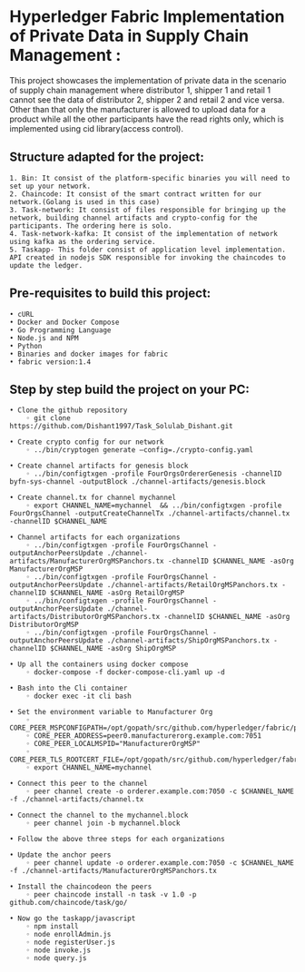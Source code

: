 # Hyperledger Fabric Implementation of Private Data in Supply Chain Management :

This project showcases the implementation of private data in the scenario of supply chain management where distributor 1, shipper 1 and retail 1 cannot see the data of   distributor 2, shipper 2 and retail 2 and vice versa.
Other than that only the manufacturer is allowed to upload data for a product while all the other participants have the read rights only, which is implemented using cid library(access control).

## Structure adapted for the project:

    1. Bin: It consist of the platform-specific binaries you will need to set up your network.
    2. Chaincode: It consist of the smart contract written for our network.(Golang is used in this case)
    3. Task-network: It consist of files responsible for bringing up the network, building channel artifacts and crypto-config for the participants. The ordering here is solo.
    4. Task-network-kafka: It consist of the implementation of network using kafka as the ordering service.
    5. Taskapp- This folder consist of application level implementation. API created in nodejs SDK responsible for invoking the chaincodes to update the ledger.

## Pre-requisites to build this project:

    • cURL
    • Docker and Docker Compose
    • Go Programming Language
    • Node.js and NPM
    • Python
    • Binaries and docker images for fabric
    • fabric version:1.4

## Step by step build the project on your PC:

    • Clone the github repository
        ◦ git clone https://github.com/Dishant1997/Task_Solulab_Dishant.git

    • Create crypto config for our network
        ◦ ../bin/cryptogen generate –config=./crypto-config.yaml

    • Create channel artifacts for genesis block
        ◦ ../bin/configtxgen -profile FourOrgsOrdererGenesis -channelID byfn-sys-channel -outputBlock ./channel-artifacts/genesis.block

    • Create channel.tx for channel mychannel
        ◦ export CHANNEL_NAME=mychannel  && ../bin/configtxgen -profile FourOrgsChannel -outputCreateChannelTx ./channel-artifacts/channel.tx -channelID $CHANNEL_NAME

    • Channel artifacts for each organizations
        ◦ ../bin/configtxgen -profile FourOrgsChannel -outputAnchorPeersUpdate ./channel-artifacts/ManufacturerOrgMSPanchors.tx -channelID $CHANNEL_NAME -asOrg ManufacturerOrgMSP
        ◦ ../bin/configtxgen -profile FourOrgsChannel -outputAnchorPeersUpdate ./channel-artifacts/RetailOrgMSPanchors.tx -channelID $CHANNEL_NAME -asOrg RetailOrgMSP
        ◦ ../bin/configtxgen -profile FourOrgsChannel -outputAnchorPeersUpdate ./channel-artifacts/DistributorOrgMSPanchors.tx -channelID $CHANNEL_NAME -asOrg DistributorOrgMSP
        ◦ ../bin/configtxgen -profile FourOrgsChannel -outputAnchorPeersUpdate ./channel-artifacts/ShipOrgMSPanchors.tx -channelID $CHANNEL_NAME -asOrg ShipOrgMSP

    • Up all the containers using docker compose
        ◦ docker-compose -f docker-compose-cli.yaml up -d

    • Bash into the Cli container
        ◦ docker exec -it cli bash

    • Set the environment variable to Manufacturer Org
        ◦ CORE_PEER_MSPCONFIGPATH=/opt/gopath/src/github.com/hyperledger/fabric/peer/crypto/peerOrganizations/manufacturerorg.example.com/users/Admin@manufacturerorg.example.com/msp
        ◦ CORE_PEER_ADDRESS=peer0.manufacturerorg.example.com:7051
        ◦ CORE_PEER_LOCALMSPID="ManufacturerOrgMSP"
        ◦ CORE_PEER_TLS_ROOTCERT_FILE=/opt/gopath/src/github.com/hyperledger/fabric/peer/crypto/peerOrganizations/manufacturerorg.example.com/peers/peer0.manufacturerorg.example.com/tls/ca.crt
        ◦ export CHANNEL_NAME=mychannel

    • Connect this peer to the channel
        ◦ peer channel create -o orderer.example.com:7050 -c $CHANNEL_NAME -f ./channel-artifacts/channel.tx 

    • Connect the channel to the mychannel.block
        ◦ peer channel join -b mychannel.block

    • Follow the above three steps for each organizations

    • Update the anchor peers
        ◦ peer channel update -o orderer.example.com:7050 -c $CHANNEL_NAME -f ./channel-artifacts/ManufacturerOrgMSPanchors.tx 

    • Install the chaincodeon the peers
        ◦ peer chaincode install -n task -v 1.0 -p github.com/chaincode/task/go/

    • Now go the taskapp/javascript
        ◦ npm install
        ◦ node enrollAdmin.js
        ◦ node registerUser.js
        ◦ node invoke.js
        ◦ node query.js
